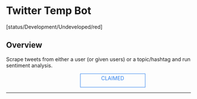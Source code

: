 <!--TODO: Replace all references to "VDA", "Developer Application", and "Developer App" with "Veritone Developer"-->
<style>
    #claim-this-flow-btn {
        display: block;
        color: #2F80ED;
        border: 1px solid #2F80ED;
        width: 170px;
        height: 30px;
        text-align: center;
        padding: 3px;
        position: relative;
        text-decoration: none;
        left: 40%;
    }
</style>
# Twitter Temp Bot

[status/Development/Undeveloped/red]


## Overview <!-- {docsify-ignore} -->
Scrape tweets from either a user (or given users) or a topic/hashtag and run sentiment analysis.

<a target="_blank" href="#" id="claim-this-flow-btn">CLAIMED</a>
<hr>